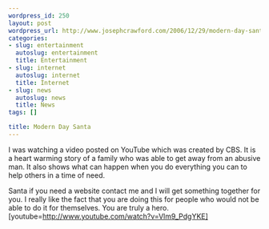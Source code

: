 ```yaml
--- 
wordpress_id: 250
layout: post
wordpress_url: http://www.josephcrawford.com/2006/12/29/modern-day-santa/
categories: 
- slug: entertainment
  autoslug: entertainment
  title: Entertainment
- slug: internet
  autoslug: internet
  title: Internet
- slug: news
  autoslug: news
  title: News
tags: []

title: Modern Day Santa
---
```


I was watching a video posted on YouTube which was created by CBS.  It is a heart warming story of a family who was able to get away from an abusive man.  It also shows what can happen when you do everything you can to help others in a time of need.

Santa if you need a website contact me and I will get something together for you.  I really like the fact that you are doing this for people who would not be able to do it for themselves.  You are truly a hero.
[youtube=http://www.youtube.com/watch?v=Vlm9_PdgYKE]
